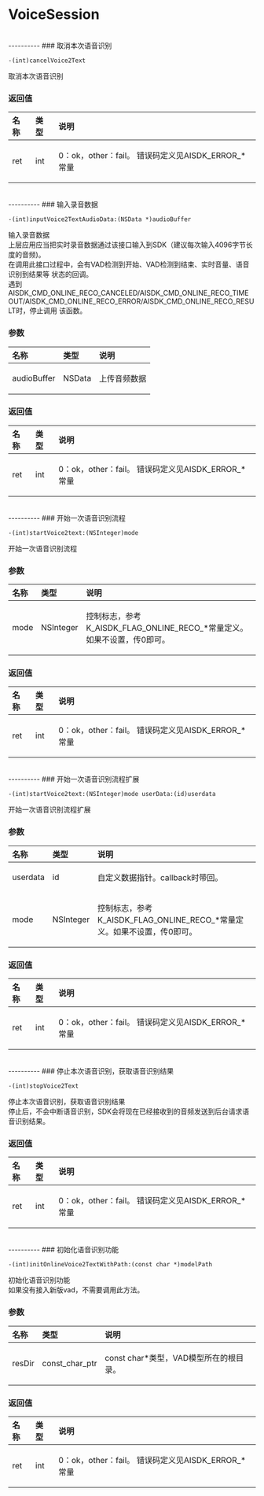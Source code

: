 # VoiceSession

</br>
----------
### 取消本次语音识别  

  
  <pre><code>-(int)cancelVoice2Text </code></pre>
  
<p>取消本次语音识别</p>


### 返回值

| 名称     | 类型       | 说明                           |
|:---------|:-----------|:--------------------------------------|
|  ret | int | <p>0：ok，other：fail。 错误码定义见AISDK\_ERROR\_*常量</p>|


</br>
----------
### 输入录音数据  

  
  <pre><code>-(int)inputVoice2TextAudioData:(NSData *)audioBuffer </code></pre>
  
<p>输入录音数据<br>
上层应用应当把实时录音数据通过该接口输入到SDK（建议每次输入4096字节长度的音频)。<br>   
在调用此接口过程中，会有VAD检测到开始、VAD检测到结束、实时音量、语音识别到结果等 状态的回调。 <br>           
遇到AISDK_CMD_ONLINE_RECO_CANCELED/AISDK_CMD_ONLINE_RECO_TIME OUT/AISDK_CMD_ONLINE_RECO_ERROR/AISDK_CMD_ONLINE_RECO_RESULT时，停止调用 该函数。</p>






### 参数

| 名称     | 类型       | 说明                           |
|:---------|:-----------|:--------------------------------------|
|  audioBuffer | NSData | <p>上传音频数据</p>|


### 返回值

| 名称     | 类型       | 说明                           |
|:---------|:-----------|:--------------------------------------|
|  ret | int | <p>0：ok，other：fail。 错误码定义见AISDK\_ERROR\_*常量</p>|


</br>
----------
### 开始一次语音识别流程  

  
  <pre><code>-(int)startVoice2text:(NSInteger)mode </code></pre>
  
<p>开始一次语音识别流程</p>


### 参数

| 名称     | 类型       | 说明                           |
|:---------|:-----------|:--------------------------------------|
|  mode | NSInteger | <p>控制标志，参考K\_AISDK\_FLAG\_ONLINE\_RECO\_*常量定义。如果不设置，传0即可。</p>|



### 返回值

| 名称     | 类型       | 说明                           |
|:---------|:-----------|:--------------------------------------|
|  ret | int | <p>0：ok，other：fail。 错误码定义见AISDK\_ERROR\_*常量</p>|


</br>
----------
### 开始一次语音识别流程扩展  

  
  <pre><code>-(int)startVoice2text:(NSInteger)mode userData:(id)userdata </code></pre>
  
<p>开始一次语音识别流程扩展</p>


### 参数

| 名称     | 类型       | 说明                           |
|:---------|:-----------|:--------------------------------------|
|  userdata | id | <p>自定义数据指针。callback时带回。</p>|
|  mode | NSInteger | <p>控制标志，参考K\_AISDK\_FLAG\_ONLINE\_RECO\_*常量定义。如果不设置，传0即可。</p>|



### 返回值

| 名称     | 类型       | 说明                           |
|:---------|:-----------|:--------------------------------------|
|  ret | int | <p>0：ok，other：fail。 错误码定义见AISDK\_ERROR\_*常量</p>|


</br>
----------
### 停止本次语音识别，获取语音识别结果  

  
  <pre><code>-(int)stopVoice2Text </code></pre>
  
<p>停止本次语音识别，获取语音识别结果<br> 停止后，不会中断语音识别，SDK会将现在已经接收到的音频发送到后台请求语音识别结果。</p>


### 返回值

| 名称     | 类型       | 说明                           |
|:---------|:-----------|:--------------------------------------|
|  ret | int | <p>0：ok，other：fail。 错误码定义见AISDK\_ERROR\_*常量</p>|


</br>
----------
### 初始化语音识别功能 

  
  <pre><code>-(int)initOnlineVoice2TextWithPath:(const char *)modelPath </code></pre>
  
<p>初始化语音识别功能 <br> 如果没有接入新版vad，不需要调用此方法。</p>

### 参数

| 名称     | 类型       | 说明                           |
|:---------|:-----------|:--------------------------------------|
|  resDir | const\_char\_ptr | <p>const char\*类型，VAD模型所在的根目录。</p>|

### 返回值

| 名称     | 类型       | 说明                           |
|:---------|:-----------|:--------------------------------------|
|  ret | int | <p>0：ok，other：fail。 错误码定义见AISDK\_ERROR\_*常量</p>|
